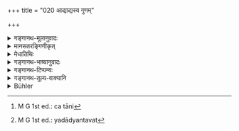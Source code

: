 +++
title = "020 आद्याद्यस्य गुणम्"

+++

<details><summary>गङ्गानथ-मूलानुवादः</summary>

Among these (Elementary Substances), each succeeding one acquires the quality of what precedes it; and each elemental substance is endowed with as many qualities as the place it occupies (in the order in which the said substances are set forth).—(20)


“Why does the Author use the form ‘ādyādyasya’? The correct form should be ‘ādyasyādyasya’, the repetition of the term ‘ādyasya’ being necessitated by Pāṇini’s Sūtra 8.1.4; just as we have in such expressions as ‘paraḥ paraḥ.’”
</details>

<details><summary>मानसतरङ्गिणीकृत्</summary>

The properties of the original particles in a combination, and the way in which they combined, influence the properties of the emergent particles.
</details>


<details><summary>मेधातिथिः</summary>

पूर्वश्लोके केचिद् अन्यथा सप्तसंख्या परिकल्पयन्ति । पञ्चेन्द्रियाणि चक्षुरादीनि वर्गीकृतान्य् एकीभवन्ति । बोधहेतुतयैकेन धर्मेण योगाद् एकत्वेन निर्दिश्यन्ते । एवं कर्मेन्द्रियाणि । तौ च वर्गद्वित्वाद् द्वौ पुरुषौ भवतः । पञ्चभूतानि भेदेनैव निर्दिष्टानि कर्यवैलक्षण्यात् । तद् एवं सप्तपुरुषास् तेषां या मूर्त्यर्थाः सूक्ष्मा मात्रा निर्माणकार्याणि तन्मात्राण्य् अहंकारश् च । अन्यत् समानम् । 

- अतश् च भूतानां पूर्वश्लोके संनिधानाद् **एषाम्** इति तेषाम् प्रतिनिर्देशः । यद्य् अपि च व्यवहिते बहूनि वचनानि[^५२] संनिहितानि तथापि य इहार्थः प्रतिपाद्यते विशिष्टसंख्याकर्तृगुणवत्त्वं तद् भूतानाम् एव संभवति नान्येषां, प्रकृतत्वे सत्य् अपि । 


[^५२]:
     M G 1st ed.: ca tāni

- अतो ऽयं श्लोकार्थः । एषां भूतानां यद् यत आद्यं[^५३] तस्य यद्रूपं ततो ऽनन्तरं पठितं तत् तत् पूर्वस्य संबन्धेन गुणं गृह्णाति । गुणशब्देन शब्दादयः पञ्चोच्यन्ते । आद्यत्वं चात्र वक्ष्यमाणया व्यवस्थया "आकाशं जायते" (म्ध् १.७५) इति । गुणत्वं च शब्दादीनां तत्रैव वक्ष्यति । यो य आकाशादिलक्षणो ऽर्थो **यावतिथः** यावतां पूरणः । "वतोर् इथुक्" (पाण् ५.२.५३) । द्वितीये तृतीये ऽवस्थाने स्थितः स **तावद्गुणः** । तावन्तो गुणास् तस्य भवन्ति । द्वितीयस्थाने स्थितो द्विगुण इत्यादि । परस्पराद्याद्यगुणसंबन्धित्वं प्रथमे ऽर्धश्लोक उक्तम् । तत्र यः स्वशब्देन यस्यैव यो गुणो ऽभिहितः "तस्य शब्दगुणं विदुः," (म्ध् १.७५) "तद् रूपगुणम् उच्यते" (म्ध् १.७७) इत्यादि । ततश् च पूर्वगुणावाप्तौ द्वैगुण्यम् आकाशं वर्जयित्वा भूतानां प्राप्तम् । अत उक्तम् **यो यो यावतिथ** इति । तेन द्विगुणो वायुस् त्रिगुणं तेजस् चतुर्गुणा आपः पञ्चगुणा भूमिर् इति । आद्याद्यस्येति कथम् । आद्यस्याद्यस्येह भवितव्यम् । नित्यवीप्सयोर् इति द्विवचनेन । यथा परः पर इति । छन्दोभिर् अविशेषात् स्मृतीनां लुग्वृत्तानुरोधाच् चैवं पठितम् ॥ १.२० ॥


[^५३]:
     M G 1st ed.: yadādyantavat
</details>

<details><summary>गङ्गानथ-भाष्यानुवादः</summary>

In the preceding verse some people offer a different explanation of the
number ‘seven’:—(1) The five *organs of sensation*, the Eye and the
rest, taken together from a single group; they are regarded as ‘one’ on
account of their possessing the common character of being *the
instruments of perception*;—(2) similarly the five *organs of action*;
these two, forming two groups, are ‘*two* principles’;—(3-7) the five
elemental substances, being treated individually, by reason of their
functions being distinct from one another, are the ‘*seven principles*’;
and the five Rudimentary Substances and the principle of Egoism are the
‘subtile constituents’ that go to make up the ‘bodies’ of the said
seven;—*i.e*., these seven are the products of evolution from the said
six.—The rest of the verse is explained in the same manner as set forth
above.

Thus, in accordance with this explanation, the Elemental Substances
having been spoken of in the preceding verse (19), the pronoun ‘*eṣām*,’
‘*among these*,’ refers to those same substances. Though there are
several words intervening (between the mention of Elemental Substances
in verse (19) and the pronoun ‘among *these*’ in the present verse),
which are in closer proximity to the pronoun, yet, as a matter of fact,
what Is described in the present verse,—the fact of ‘these’ being
endowed with a particular number of qualities derived from well-defined
sources—is applicable only to the Elementary Substances, and not to
other things; even though these latter may form the subject-matter of
the context (and may as such, be capable of being referred to by the
pronoun in question).

The meaning of the verse thus comes to this:—‘*Among these*’ Elemental
Substances,—which are set out (later on) in a definite order of
sequence, one preceding the other—the ‘succeeding one’ acquires the
quality of the preceding one, through its connection with it.—The term
‘*quality*’ here stands for the five, Sound and the rest;—the
‘*preceding*’ (and ‘succeeding’) is in reference to the order in which
the names of the Elemental Substances are set forth in verse 75 below,
where it is said that ‘first of all Ākāśa is produced &c., &c.’ The fact
of sound &c., being the qualities of these substances will also bo
described in that same verse.—Among Ākāśa and the rest, each one
occupies a definite place in the order in which they are set forth; the
term ‘*yāvatithaḥ*’ means *the number of the place occupied by it*; the
word being formed by the adding of the affix ‘*ithuk*,’ by Pāṇini’s
*Sūtra* 5.2.53. The meaning is that each substance becomes endowed with
as many qualities as the place, *second* or *third*, &c., occupied by
it; that is, the substance occupying the *second* place in the order of
sequence has *two* qualities, that occupying the *third* place has
*three*, and so on.

The first half of the verse means that among the Elemental Substances,
each succeeding one acquires the quality of its predecessor; and each of
them is later on (under verses 75 &c.) described has having one quality
inherent in itself; for instance, ‘Ākāśa is known as possessing the
quality of sound’ (verse 75); ‘Fire is described as possessing the
quality of colour’ (verse 77), and so forth; so that acquiring one
quality from its predecessor (and having one inherent in itself) each
substance would appear to be endowed with only two qualities,—with the
sole exception of Ākāśa (which, having no substance ‘preceding’ it,
would have the single quality of Sound, which is inherent in itself);
hence with a view to preclude such an idea, the author has added the the
second half of the verse—*Each Elemental Substance being endowed with as
many qualities &c. &c*.,—which means that Wind has *two* qualities, Fire
has *three*, Water has *four*, and Earth has *five*.

> “Why does the Author use the form ‘*ādyādyasya*’? The correct form
> should be ‘*ādyasyādyasya*’, the repetition of the term ‘*ādyasya*’
> being necessitated by Pāṇini’s *Sūtra* 8.1.4; just as we have in such
> expressions as ‘*paraḥ paraḥ*.’”

The form used is due to the exigencies of metre; and exigencies of metre
justify the non-observance of rules.—(20)
</details>

<details><summary>गङ्गानथ-टिप्पन्यः</summary>

Nandana places verse 27 before 20. There appears to be no justification
for deviating from the order adopted by all other commentators.
</details>

<details><summary>गङ्गानथ-तुल्य-वाक्यानि</summary>

*Mahābhārata*, 12.232.8.—‘The qualities of the preceding go over to the
succeeding and whatever it is and in whatever form and place, so many
qualities it is declared to possess.’
</details>

<details><summary>Bühler</summary>

020	Among them each succeeding (element) acquires the quality of the preceding one, and whatever place (in the sequence) each of them occupies, even so many qualities it is declared to possess.
</details>
